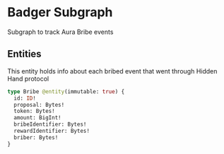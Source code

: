 # Badger Subgraph

Subgraph to track Aura Bribe events

## Entities

This entity holds info about each bribed event that went through Hidden Hand protocol

```graphql
type Bribe @entity(immutable: true) {
  id: ID!
  proposal: Bytes!
  token: Bytes!
  amount: BigInt!
  bribeIdentifier: Bytes!
  rewardIdentifier: Bytes!
  briber: Bytes!
}
```
